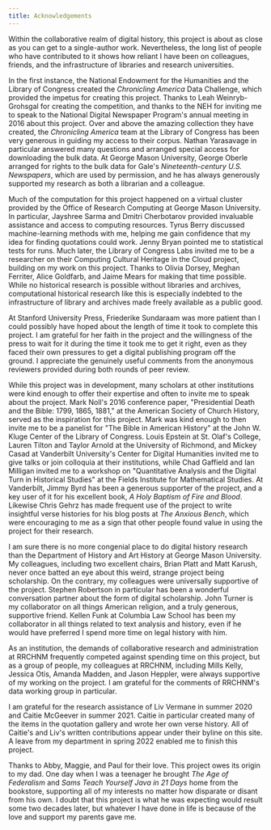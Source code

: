 ```yaml
---
title: Acknowledgements
---
```


Within the collaborative realm of digital history, this project is about as close as you can get to a single-author work. Nevertheless, the long list of people who have contributed to it shows how reliant I have been on colleagues, friends, and the infrastructure of libraries and research universities.

In the first instance, the National Endowment for the Humanities and the Library of Congress created the _Chronicling America_ Data Challenge, which provided the impetus for creating this project. Thanks to Leah Weinryb-Grohsgal for creating the competition, and thanks to the NEH for inviting me to speak to the National Digital Newspaper Program's annual meeting in 2016 about this project. Over and above the amazing collection they have created, the _Chronicling America_ team at the Library of Congress has been very generous in guiding my access to their corpus. Nathan Yarasavage in particular answered many questions and arranged special access for downloading the bulk data. At George Mason University, George Oberle arranged for rights to the bulk data for Gale's _Nineteenth-century U.S. Newspapers_, which are used by permission, and he has always generously supported my research as both a librarian and a colleague. 

Much of the computation for this project happened on a virtual cluster provided by the Office of Research Computing at George Mason University. In particular, Jayshree Sarma and Dmitri Cherbotarov provided invaluable assistance and access to computing resources. Tyrus Berry discussed machine-learning methods with me, helping me gain confidence that my idea for finding quotations could work. Jenny Bryan pointed me to statistical tests for runs. Much later, the Library of Congress Labs invited me to be a researcher on their Computing Cultural Heritage in the Cloud project, building on my work on this project. Thanks to Olivia Dorsey, Meghan Ferriter, Alice Goldfarb, and Jaime Mears for making that time possible. While no historical research is possible without libraries and archives, computational historical research like this is especially indebted to the infrastructure of library and archives made freely available as a public good.

At Stanford University Press, Friederike Sundaraam was more patient than I could possibly have hoped about the length of time it took to complete this project. I am grateful for her faith in the project and the willingness of the press to wait for it during the time it took me to get it right, even as they faced their own pressures to get a digital publishing program off the ground. I appreciate the genuinely useful comments from the anonymous reviewers provided during both rounds of peer review.

While this project was in development, many scholars at other institutions were kind enough to offer their expertise and often to invite me to speak about the project. Mark Noll's 2016 conference paper, "Presidential Death and the Bible: 1799, 1865, 1881," at the American Society of Church History, served as the inspiration for this project. Mark was kind enough to then invite me to be a panelist for "The Bible in American History" at the John W. Kluge Center of the Library of Congress. Louis Epstein at St. Olaf's College, Lauren Tilton and Taylor Arnold at the University of Richmond, and Mickey Casad at Vanderbilt University's Center for Digital Humanities invited me to give talks or join colloquia at their institutions, while Chad Gaffield and Ian Milligan invited me to a workshop on "Quantitative Analysis and the Digital Turn in Historical Studies" at the Fields Institute for Mathematical Studies. At Vanderbilt, Jimmy Byrd has been a generous supporter of the project, and a key user of it for his excellent book, _A Holy Baptism of Fire and Blood_. Likewise Chris Gehrz has made frequent use of the project to write insightful verse histories for his blog posts at _The Anxious Bench_, which were encouraging to me as a sign that other people found value in using the project for their research.

I am sure there is no more congenial place to do digital history research than the Department of History and Art History at George Mason University. My colleagues, including two excellent chairs, Brian Platt and Matt Karush, never once batted an eye about this weird, strange project being scholarship. On the contrary, my colleagues were universally supportive of the project. Stephen Robertson in particular has been a wonderful conversation partner about the form of digital scholarship. John Turner is my collaborator on all things American religion, and a truly generous, supportive friend. Kellen Funk at Columbia Law School has been my collaborator in all things related to text analysis and history, even if he would have preferred I spend more time on legal history with him.

As an institution, the demands of collaborative research and administration at RRCHNM frequently competed against spending time on this project, but as a group of people, my colleagues at RRCHNM, including Mills Kelly, Jessica Otis, Amanda Madden, and Jason Heppler, were always supportive of my working on the project. I am grateful for the comments of RRCHNM's data working group in particular.

I am grateful for the research assistance of Liv Vermane in summer 2020 and Caitie McGeever in summer 2021. Caitie in particular created many of the items in the quotation gallery and wrote her own verse history. All of Caitie's and Liv's written contributions appear under their byline on this site. A leave from my department in spring 2022 enabled me to finish this project.

Thanks to Abby, Maggie, and Paul for their love. This project owes its origin to my dad. One day when I was a teenager he brought _The Age of Federalism_ and _Sams Teach Yourself Java in 21 Days_ home from the bookstore, supporting all of my interests no matter how disparate or disant from his own. I doubt that this project is what he was expecting would result some two decades later, but whatever I have done in life is because of the love and support my parents gave me.
